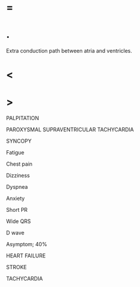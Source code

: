 # =

# .

Extra conduction path between atria and ventricles.

# <

# >

PALPITATION

PAROXYSMAL SUPRAVENTRICULAR TACHYCARDIA

SYNCOPY

Fatigue

Chest pain

Dizziness

Dyspnea

Anxiety

Short PR

Wide QRS

D wave

Asymptom; 40%

HEART FAILURE

STROKE

TACHYCARDIA
